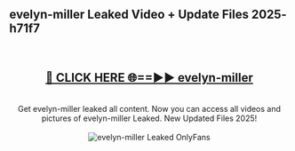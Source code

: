 <h2>evelyn-miller Leaked Video + Update Files 2025- h71f7</h2>
<br>
<div align="center">
<h2><a href="https://libra.edu.pl?evelyn-miller" rel="nofollow">🔴 CLICK HERE 🌐==►► evelyn-miller</a></h2>
<br>
Get evelyn-miller leaked all content. Now you can access all videos and pictures of evelyn-miller Leaked. New Updated Files 2025!
<br>
<br>
<a href="https://libra.edu.pl?evelyn-miller" rel="nofollow" data-target="animated-image.originalLink"><img src="https://i.ibb.co.com/WyWwxjT/player-gif2.gif" alt="evelyn-miller Leaked OnlyFans" style="max-width: 100%; display: inline-block;" data-target="animated-image.originalImage"></a>
</div>
<br>